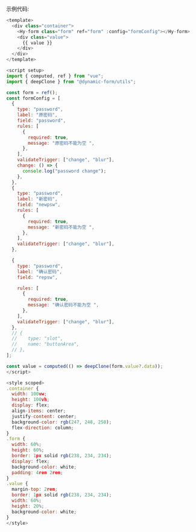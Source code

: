 

示例代码:

```javascript
<template>
  <div class="container">
    <Hy-form class="form" ref="form" :config="formConfig"></Hy-form>
    <div class="value">
      {{ value }}
    </div>
  </div>
</template>

<script setup>
import { computed, ref } from "vue";
import { deepClone } from "@dynamic-form/utils";

const form = ref();
const formConfig = [
  {
    type: "password",
    label: "原密码",
    field: "password",
    rules: [
      {
        required: true,
        message: "原密码不能为空 ",
      },
    ],
    validateTrigger: ["change", "blur"],
    change: () => {
      console.log("password change");
    },
  },
  {
    type: "password",
    label: "新密码",
    field: "newpsw",
    rules: [
      {
        required: true,
        message: "新密码不能为空 ",
      },
    ],
    validateTrigger: ["change", "blur"],
  },

  {
    type: "password",
    label: "确认密码",
    field: "repsw",

    rules: [
      {
        required: true,
        message: "确认密码不能为空 ",
      },
    ],
    validateTrigger: ["change", "blur"],
  },
  // {
  // 	type: "slot",
  // 	name: "buttonArea",
  // },
];

const value = computed(() => deepClone(form.value?.data));
</script>

<style scoped>
.container {
  width: 100vw;
  height: 100vh;
  display: flex;
  align-items: center;
  justify-content: center;
  background-color: rgb(247, 248, 250);
  flex-direction: column;
}
.form {
  width: 60%;
  height: 60%;
  border: 1px solid rgb(238, 234, 234);
  display: flex;
  background-color: white;
  padding: 4rem 2rem;
}
.value {
  margin-top: 2rem;
  border: 1px solid rgb(238, 234, 234);
  width: 60%;
  height: 20%;
  background-color: white;
}
</style>

```



<style scoped>
.container {
  width: 100vw;
  height: 100vh;
  display: flex;
  align-items: center;
  justify-content: center;
  background-color: rgb(247, 248, 250);
  flex-direction: column;
}
.form {
  width: 60%;
  height: 60%;
  border: 1px solid rgb(238, 234, 234);
  display: flex;
  background-color: white;
  padding: 4rem 2rem;
}
.value {
  margin-top: 2rem;
  border: 1px solid rgb(238, 234, 234);
  width: 60%;
  height: 20%;
  background-color: white;
}
</style>